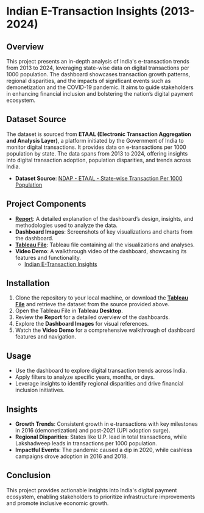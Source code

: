 # Indian E-Transaction Insights (2013-2024)

## Overview  
This project presents an in-depth analysis of India's e-transaction trends from 2013 to 2024, leveraging state-wise data on digital transactions per 1000 population. The dashboard showcases transaction growth patterns, regional disparities, and the impacts of significant events such as demonetization and the COVID-19 pandemic. It aims to guide stakeholders in enhancing financial inclusion and bolstering the nation’s digital payment ecosystem.

## Dataset Source  
The dataset is sourced from **ETAAL (Electronic Transaction Aggregation and Analysis Layer)**, a platform initiated by the Government of India to monitor digital transactions. It provides data on e-transactions per 1000 population by state. The data spans from 2013 to 2024, offering insights into digital transaction adoption, population disparities, and trends across India.

- **Dataset Source**: [NDAP - ETAAL - State-wise Transaction Per 1000 Population](https://ndap.niti.gov.in/dataset/9131)

## Project Components  
- **[Report](https://github.com/SimranS22/Indian-ETransaction-Insights/blob/main/eTransactionInsights.pdf)**: A detailed explanation of the dashboard’s design, insights, and methodologies used to analyze the data.  
- **Dashboard Images**: Screenshots of key visualizations and charts from the dashboard.  
- **[Tableau File](https://github.com/SimranS22/Indian-ETransaction-Insights/blob/main/eTransactionInsights.twb)**: Tableau file containing all the visualizations and analyses.  
- **Video Demo**: A walkthrough video of the dashboard, showcasing its features and functionality.
    * [Indian E-Transaction Insights](https://github.com/SimranS22/Indian-ETransaction-Insights/blob/main/IndianETransactionInsightsDemo.md)

## Installation  
1. Clone the repository to your local machine, or download the **[Tableau File](https://github.com/SimranS22/Indian-ETransaction-Insights/blob/main/eTransactionInsights.twb)** and retrieve the dataset from the source provided above.  
2. Open the Tableau File in **Tableau Desktop**.  
3. Review the **Report** for a detailed overview of the dashboards.  
4. Explore the **Dashboard Images** for visual references.  
5. Watch the **Video Demo** for a comprehensive walkthrough of dashboard features and navigation.

## Usage  
- Use the dashboard to explore digital transaction trends across India.  
- Apply filters to analyze specific years, months, or days.  
- Leverage insights to identify regional disparities and drive financial inclusion initiatives.  

## Insights  
- **Growth Trends**: Consistent growth in e-transactions with key milestones in 2016 (demonetization) and post-2021 (UPI adoption surge).  
- **Regional Disparities**: States like U.P. lead in total transactions, while Lakshadweep leads in transactions per 1000 population.  
- **Impactful Events**: The pandemic caused a dip in 2020, while cashless campaigns drove adoption in 2016 and 2018.  

## Conclusion  
This project provides actionable insights into India's digital payment ecosystem, enabling stakeholders to prioritize infrastructure improvements and promote inclusive economic growth.
